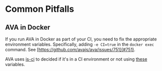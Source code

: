 # Common Pitfalls

## AVA in Docker

If you run AVA in Docker as part of your CI, you need to fix the appropriate environment variables. Specifically, adding `-e CI=true` in the `docker exec` command. See [https://github.com/avajs/ava/issues/751](#751).

AVA uses [is-ci](https://github.com/watson/is-ci) to decided if it's in a CI environment or not using [these](https://github.com/watson/is-ci/blob/master/index.js) variables.
